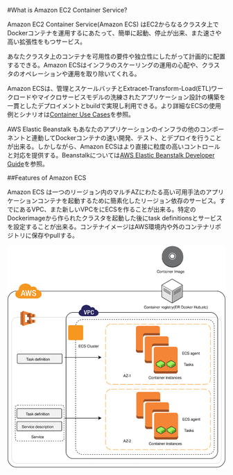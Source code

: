 #What is Amazon EC2 Container Service?

Amazon EC2 Container Service(Amazon ECS) はEC2からなるクラスタ上でDockerコンテナを運用するにあたって、簡単に起動、停止が出来、また速さや高い拡張性をもつサービス。

あなたクラスタ上のコンテナを可用性の要件や独立性にしたがって計画的に配置するできる。Amazon ECSはインフラのスケーリングの運用の心配や、クラスタのオペレーションや運用を取り除いてくれる。

Amazon ECSは、管理とスケールバッチとExtracet-Transform-Load(ETL)ワークロードやマイクロサービスモデルの洗練されたアプリケーション設計の構築を一貫としたデプロイメントとbuildで実現し利用できる。より詳細なECSの使用例とシナリオは[Container Use Cases](https://aws.amazon.com/containers/use-cases/)を参照。
 
AWS Elastic Beanstalk もあなたのアプリケーションのインフラの他のコンポーネントと連動してDockerコンテナの速い開発、テスト、とデプロイを行うことが出来る。しかしながら、Amazon ECSはより直接に粒度の高いコントロールと対応を提供する。Beanstalkについては[AWS Elastic Beanstalk Developer Guide](http://docs.aws.amazon.com/elasticbeanstalk/latest/dg/)を参照。

##Features of Amazon ECS

Amazon ECS は一つのリージョン内のマルチAZにわたる高い可用手法のアプリケーションコンテナを起動するために簡素化したリージョン依存のサービス。すでにあるVPC、また新しいVPCをにECSを作ることが出来る。特定のDockerimageから作られたクラスタを起動した後にtask definitionsとサービスを設定することが出来る。コンテナイメージはAWS環境内や外のコンテナリポジトリに保存やpullする。

![fig](ecs1fig.svg)
